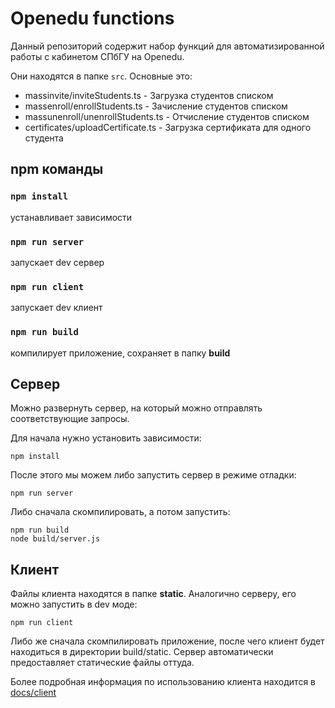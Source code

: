 # Openedu functions

Данный репозиторий содержит набор функций для автоматизированной работы с кабинетом СПбГУ на Openedu.

Они находятся в папке `src`. Основные это:
- massinvite/inviteStudents.ts - Загрузка студентов списком
- massenroll/enrollStudents.ts - Зачисление студентов списком
- massunenroll/unenrollStudents.ts - Отчисление студентов списком
- certificates/uploadCertificate.ts - Загрузка сертификата для одного студента

## npm команды

### `npm install`
устанавливает зависимости

### `npm run server`
запускает dev сервер

### `npm run client`
запускает dev клиент

### `npm run build`
компилирует приложение, сохраняет в папку **build**

## Сервер
Можно развернуть сервер, на который можно отправлять соответствующие запросы.

Для начала нужно установить зависимости:
```
npm install
```

После этого мы можем либо запустить сервер в режиме отладки:
```
npm run server
```

Либо сначала скомпилировать, а потом запустить:
```
npm run build
node build/server.js
```

## Клиент
Файлы клиента находятся в папке **static**. Аналогично серверу, его можно запустить в dev моде:
```
npm run client
```

Либо же сначала скомпилировать приложение, после чего клиент будет находиться в директории build/static. Сервер автоматически предоставляет статические файлы оттуда.

Более подробная информация по использованию клиента находится в [docs/client](docs/client.md)
